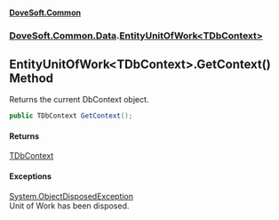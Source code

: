 #### [DoveSoft.Common](./index.md 'index')
### [DoveSoft.Common.Data](./DoveSoft-Common-Data.md 'DoveSoft.Common.Data').[EntityUnitOfWork&lt;TDbContext&gt;](./DoveSoft-Common-Data-EntityUnitOfWork-TDbContext-.md 'DoveSoft.Common.Data.EntityUnitOfWork&lt;TDbContext&gt;')
## EntityUnitOfWork&lt;TDbContext&gt;.GetContext() Method
Returns the current DbContext object.  
```csharp
public TDbContext GetContext();
```
#### Returns
[TDbContext](./DoveSoft-Common-Data-EntityUnitOfWork-TDbContext-.md#DoveSoft-Common-Data-EntityUnitOfWork-TDbContext--TDbContext 'DoveSoft.Common.Data.EntityUnitOfWork&lt;TDbContext&gt;.TDbContext')  
  
#### Exceptions
[System.ObjectDisposedException](https://docs.microsoft.com/en-us/dotnet/api/System.ObjectDisposedException 'System.ObjectDisposedException')  
Unit of Work has been disposed.  
